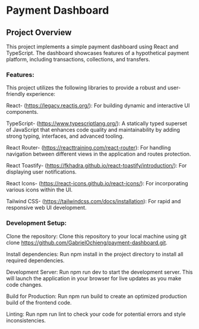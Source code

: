 # Payment Dashboard

## Project Overview

This project implements a simple payment dashboard using React and TypeScript. The dashboard showcases features of a hypothetical payment platform, including transactions, collections, and transfers.

### Features:

This project utilizes the following libraries to provide a robust and user-friendly experience:

React- (https://legacy.reactjs.org/): For building dynamic and interactive UI components.

TypeScript- (https://www.typescriptlang.org/): A statically typed superset of JavaScript that enhances code quality and maintainability by adding strong typing, interfaces, and advanced tooling.

React Router- (https://reacttraining.com/react-router): For handling navigation between different views in the application and routes protection.

React Toastify- (https://fkhadra.github.io/react-toastify/introduction/): For displaying user notifications.

React Icons- (https://react-icons.github.io/react-icons/): For incorporating various icons within the UI.

Tailwind CSS- (https://tailwindcss.com/docs/installation): For rapid and responsive web UI development.

### Development Setup:

Clone the repository: Clone this repository to your local machine using git clone https://github.com/GabrielOchieng/payment-dashboard.git.

Install dependencies: Run npm install in the project directory to install all required dependencies.

Development Server: Run npm run dev to start the development server. This will launch the application in your browser for live updates as you make code changes.

Build for Production: Run npm run build to create an optimized production build of the frontend code.

Linting: Run npm run lint to check your code for potential errors and style inconsistencies.
